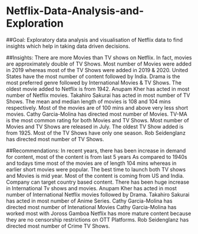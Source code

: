 # Netflix-Data-Analysis-and-Exploration

##Goal: Exploratory data analysis and visualisation of Netflix data to find insights which help in taking data driven decisions.

##Insights:
  There are more Movies than TV shows on Netflix. In fact, movies are approximately double of TV Shows.
  Most number of Movies were added in 2019 whereas most of the TV Shows were added in 2019 & 2020.
  United States have the most number of content followed by India.
  Drama is the most preferred genre followed by International Movies & TV Shows.
  The oldest movie added to Netflix is from 1942.
  Anupam Kher has acted in most number of Netflix movies.
  Takahiro Sakurai has acted in most number of TV Shows.
  The mean and median length of movies is 108 and 104 mins respectively.
  Most of the movies are of  100 mins and above very less short movies.
  Cathy Garcia-Molina has directed most number of Movies.
  TV-MA is the most common rating for both Movies and TV Shows.
  Most number of Movies and TV Shows are released in July.
  The oldest TV Show added is from 1925.
  Most of the TV Shows have only one season.
  Rob Seidenglanz has directed most number of TV Shows.
  
##Recommendations:
  In recent years, there has been increase in demand for content, most of the content is from last 5 years
  As compared to 1940s and todays time most of the movies are of length 104 mins whereas in earlier short movies were popular.
  The best time to launch both TV shows and Movies is mid year.
  Most of the content is coming from US and India. Company can target country based content.
  There has been huge increase in International Tv shows and movies.
  Anupam Kher has acted in most number of International Netflix movies followed by Drama.
  Takahiro Sakurai has acted in most number of Anime Series.
  Cathy Garcia-Molina has directed most number of Intenational Movies
  Cathy Garcia-Molina has worked most with Joross Gamboa
  Netflix has more mature content because they are no censorship restrictions on OTT Platforms.
  Rob Seidenglanz has directed most number of Crime TV Shows.
